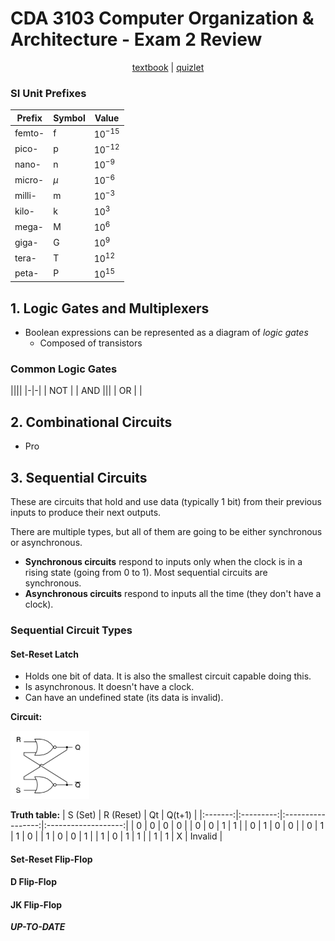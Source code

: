 # CDA 3103 Computer Organization & Architecture - Exam 2 Review

<p style="text-align:center">
    <a href="../textbooks/CDA3103_textbook.pdf">textbook</a> |
    <a href="https://quizlet.com/845007313/cda-3103-exam-2-risc-v-logic-gate-circuits-flash-cards">quizlet</a>
</p>

### SI Unit Prefixes 
| Prefix    | Symbol    | Value         |
|-----------|-----------|---------------|
| femto-    | f         | $10^{-15}$    |
| pico-     | p         | $10^{-12}$    |
| nano-     | n         | $10^{-9}$     |
| micro-    | $\mu$     | $10^{-6}$     |
| milli-    | m         | $10^{-3}$     |
| kilo-     | k         | $10^3$        | 
| mega-     | M         | $10^6$        |
| giga-     | G         | $10^9$        |
| tera-     | T         | $10^{12}$     |
| peta-     | P         | $10^{15}$     |

## 1. Logic Gates and Multiplexers

- Boolean expressions can be represented as a diagram of *logic gates*
    - Composed of transistors

### Common Logic Gates
||||
|-|-|
| NOT |
| AND |||
| OR |
| 

## 2. Combinational Circuits

- Pro

## 3. Sequential Circuits

These are circuits that hold and use data (typically 1 bit) from their previous inputs to produce their next outputs.

There are multiple types, but all of them are going to be either synchronous or asynchronous. 
- **Synchronous circuits** respond to inputs only when the clock is in a rising state (going from 0 to 1). Most sequential circuits are synchronous.
- **Asynchronous circuits** respond to inputs all the time (they don't have a clock).

### Sequential Circuit Types

#### **Set-Reset Latch**

- Holds one bit of data. It is also the smallest circuit capable doing this.
- Is asynchronous. It doesn't have a clock.
- Can have an undefined state (its data is invalid).

**Circuit:**  

<img src="../images/CDA3103_sr_latch.png" alt="Set-Reset Latch" width="25%">  

**Truth table:**
| S (Set) | R (Reset) | Qt | Q(t+1) |
|:-------:|:---------:|:-----------------:|:-------------------:|
|   0     |     0     |         0         |          0          |
|   0     |     0     |         1         |          1          |
|   0     |     1     |         0         |          0          |
|   0     |     1     |         1         |          0          |
|   1     |     0     |         0         |          1          |
|   1     |     0     |         1         |          1          |
|   1     |     1     |         X         |        Invalid       |


#### Set-Reset Flip-Flop

#### D Flip-Flop

#### JK Flip-Flop









***UP-TO-DATE***